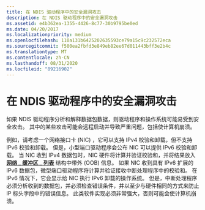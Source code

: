 ```yaml
---
title: 在 NDIS 驱动程序中的安全漏洞攻击
description: 在 NDIS 驱动程序中的安全漏洞攻击
ms.assetid: e4b362ea-1355-4426-8c77-30b9795be0ed
ms.date: 04/20/2017
ms.localizationpriority: medium
ms.openlocfilehash: 110a131b6425202635593ce79a15c9c232572eca
ms.sourcegitcommit: f500ea2fbfd3e849eb82ee67d011443bff3e2b4c
ms.translationtype: MT
ms.contentlocale: zh-CN
ms.lasthandoff: 08/31/2020
ms.locfileid: "89216902"
---
```

# <a name="vulnerability-to-security-attacks-in-ndis-drivers"></a>在 NDIS 驱动程序中的安全漏洞攻击





如果 NDIS 驱动程序分析和解释数据包数据，则驱动程序和操作系统可能易受到安全攻击。 其中的某些攻击可能会远程启动并导致严重问题，包括使计算机崩溃。

例如，请考虑一个网络接口卡 (NIC) ，它可以支持 IPv4 校验和卸载，但不支持 IPv6 校验和卸载。 但是，小型端口驱动程序会公布 NIC 可以提供 IPv6 校验和卸载。 当 NIC 收到 IPv4 数据包时，NIC 硬件将计算并验证校验和，并将结果放入 [**网络 \_ 缓冲区 \_ 列表**](/windows-hardware/drivers/ddi/ndis/ns-ndis-_net_buffer_list) 结构中带外 (OOB) 信息。 如果 NIC 收到具有 IPv6 扩展的 IPv6 数据包，微型端口驱动程序将计算并验证接收中断处理程序中的校验和。 在 IPv6 情况下，它会显示给 NIC 执行 IPv6 卸载的操作系统。 但是，中断处理程序必须分析收到的数据包，并必须检查错误条件，并以至少与硬件相同的方式来防止 IP 标头字段中的错误信息。 此类软件实现必须非常强大，否则可能会使计算机崩溃。

 

